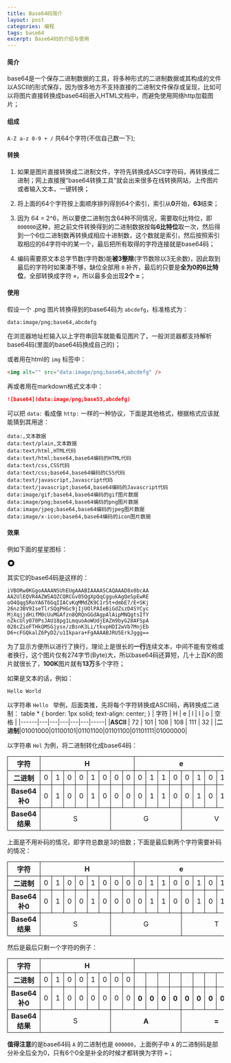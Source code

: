 ```yaml
---
title: Base64码简介
layout: post
categories: 编程
tags: base64
excerpt: Base64码的介绍与使用
---
```

#### 简介

base64是一个保存二进制数据的工具，将多种形式的二进制数据或其构成的文件以ASCII的形式保存，因为很多地方不支持直接的二进制文件保存或呈现，比如可以将图片直接转换成base64码嵌入HTML文档中，而避免使用网络http加载图片；

#### 组成

`A-Z a-z 0-9 + /` 共64个字符(不信自己数一下);

#### 转换

1. 如果是图片直接转换成二进制文件，字符先转换成ASCII字符码，再转换成二进制；网上直接搜“base64转换工具”就会出来很多在线转换网站，上传图片或者输入文本，一键转换；

2. 将上面的64个字符按上面顺序排列得到64个索引，索引从**0**开始，**63**结束；

3. 因为 64 = 2^6，所以要使二进制包含64种不同情况，需要取6比特位，即`000000`这种，把之前文件转换得到的二进制数据按每**6比特位**取一次，然后得到一个6位二进制数再转换成相应十进制数，这个数就是索引，然后按照索引取相应的64字符中的某一个，最后把所有取得的字符连接就是base64码；

4. 编码需要原文本总字节数(字符数)能**被3整除**(字节数除以3无余数)，因此取到最后的字符时如果凑不够，缺位全部用 `0` 补齐，最后的只要是**全为0的6比特位**，全部转换成字符 **`=`**，所以最多会出现**2个 =**；

#### 使用

假设一个 .png 图片转换得到的base64码为 `abcdefg`，标准格式为：
```
data:image/png;base64,abcdefg
```

在浏览器地址栏输入以上字符串回车就能看见图片了，一般浏览器都支持解析base64码(里面的base64码换成自己的)；

或者用在html的 `img` 标签中：
```html
<img alt="" src="data:image/png;base64,abcdefg" />
```

再或者用在markdown格式文本中：
```markdown
![base64](data:image/png;base53,abcdefg)
```

可以把 `data:` 看成像 `http:` 一样的一种协议，下面是其他格式，根据格式应该就能猜到其用途：
```
data:,文本数据
data:text/plain,文本数据
data:text/html,HTML代码
data:text/html;base64,base64编码的HTML代码
data:text/css,CSS代码
data:text/css;base64,base64编码的CSS代码
data:text/javascript,Javascript代码
data:text/javascript;base64,base64编码的Javascript代码
data:image/gif;base64,base64编码的gif图片数据
data:image/png;base64,base64编码的png图片数据
data:image/jpeg;base64,base64编码的jpeg图片数据
data:image/x-icon;base64,base64编码的icon图片数据
```

#### 效果

例如下面的星星图标：

 ![base64_img][star]
 
 其实它的base64码是这样的：
 
 ```
 iVBORw0KGgoAAAANSUhEUgAAABIAAAASCAQAAAD8x0bcAA
 AA2UlEQVR4AZWSAQZCQRCGv05QgXpQqCggukAgQeSpEwRE
 oO4Qqg5RoYA6T6GqIIACvKqMMdZK9C1r5t+dmbE7/E+SKj
 26nz3BV9IseTlrSQqPHGc9jIjUOlPAIeBiGdZszD4SYCyc
 MjXqjjdHifM0cUuMGAfzn8QRQnGGdAgpAlAipMNQgtsIfY
 nZkcUly070PsJAU18pg1LmquoAoWUdjEAZm9byG28AFSpA
 028cZioFTHkQMSGjysx/zBsnK3Li/tkvpHDI2wVb7MnjEb
 D6+cFGQkalZ6PyD2/u1Ikpara+FgAAAABJRU5ErkJggg==
 ```
 
  为了显示方便所以进行了换行，理论上是很长的**一行**连续文本，中间不能有空格或者换行，这个图片仅有274字节(Byte)大，所以base64码还算短，几十上百K的图片就很长了，**100K**图片就有**13万**多个字符；

如果是文本的话，例如：
```
Hello World
```

以字符串 `Hello ` 举例，后面类推，先将每个字符转换成ASCII码，再转换成二进制：
table * {
    border: 1px solid;
    text-align: center;
}
| 字符 | H | e | l | l | o | 空格 |
|------|---|---|---|---|---|-----|
|**ASCII** | 72 | 101 | 108 | 108 | 111 | 32 |
|**二进制**|01001000|01100101|01101100|01101100|01101111|01000000|

以字符串 `Hel` 为例，将二进制转化成base64码：
<style>
table * {
    border: 1px solid;
    text-align: center;
}
</style>
<table style="text-align: center">
    <tr>
        <th>字符</th>
        <th colspan="8">H</th>
        <th colspan="8">e</th>
        <th colspan="8">l</th>
    </tr>
    <tr>
        <th>二进制</th>
        <td>0</td><td>1</td><td>0</td><td>0</td>
        <td>1</td><td>0</td><td>0</td><td>0</td>
		<td>0</td><td>1</td><td>1</td><td>0</td>
		<td>0</td><td>1</td><td>0</td><td>1</td>
		<td>0</td><td>1</td><td>1</td><td>0</td>
		<td>1</td><td>1</td><td>0</td><td>0</td>
    </tr>
    <tr>
        <th>Base64补0</th>
        <td>0</td><td>1</td><td>0</td><td>0</td>
        <td>1</td><td>0</td><td>0</td><td>0</td>
		<td>0</td><td>1</td><td>1</td><td>0</td>
		<td>0</td><td>1</td><td>0</td><td>1</td>
		<td>0</td><td>1</td><td>1</td><td>0</td>
		<td>1</td><td>1</td><td>0</td><td>0</td>
    </tr>
    <tr>
        <th>Base64结果</th>
        <td colspan="6">S</td>
        <td colspan="6">G</td>
        <td colspan="6">V</td>
        <td colspan="6">s</td>
    </tr>
</table>

上面是不用补码的情况，即字符总数是3的倍数；下面是最后剩两个字符需要补码的情况：
<table style="text-align: center">
    <tr>
        <th>字符</th>
        <th colspan="8">H</th>
        <th colspan="8">e</th>
        <th colspan="8"></th>
    </tr>
    <tr>
        <th>二进制</th>
        <td>0</td><td>1</td><td>0</td><td>0</td>
        <td>1</td><td>0</td><td>0</td><td>0</td>
		<td>0</td><td>1</td><td>1</td><td>0</td>
		<td>0</td><td>1</td><td>0</td><td>1</td>
		<td> </td><td> </td><td> </td><td> </td>
		<td> </td><td> </td><td> </td><td> </td>
    </tr>
    <tr>
        <th>Base64补0</th>
        <td>0</td><td>1</td><td>0</td><td>0</td>
        <td>1</td><td>0</td><td>0</td><td>0</td>
		<td>0</td><td>1</td><td>1</td><td>0</td>
		<td>0</td><td>1</td><td>0</td><td>1</td>
		<th>0</th><th>0</th><th>0</th><th>0</th>
		<th>0</th><th>0</th><th>0</th><th>0</th>
    </tr>
    <tr>
        <th>Base64结果</th>
        <td colspan="6">S</td>
        <td colspan="6">G</td>
        <td colspan="6">T</td>
        <th colspan="6">=</th>
    </tr>
</table>

然后是最后只剩一个字符的例子：
<table style="text-align: center">
    <tr>
        <th>字符</th>
        <th colspan="8">H</th>
        <th colspan="8"> </th>
        <th colspan="8"> </th>
    </tr>
    <tr>
        <th>二进制</th>
        <td>0</td><td>1</td><td>0</td><td>0</td>
        <td>1</td><td>0</td><td>0</td><td>0</td>
		<td> </td><td> </td><td> </td><td> </td>
		<td> </td><td> </td><td> </td><td> </td>
		<td> </td><td> </td><td> </td><td> </td>
		<td> </td><td> </td><td> </td><td> </td>
    </tr>
    <tr>
        <th>Base64补0</th>
        <td>0</td><td>1</td><td>0</td><td>0</td>
        <td>0</td><td>0</td><td>0</td><td>0</td>
		<th>0</th><th>0</th><th>0</th><th>0</th>
		<th>0</th><th>0</th><th>0</th><th>0</th>
		<th>0</th><th>0</th><th>0</th><th>0</th>
		<th>0</th><th>0</th><th>0</th><th>0</th>
    </tr>
    <tr>
        <th>Base64结果</th>
        <td colspan="6">S</td>
        <th colspan="6">A</th>
        <th colspan="6">=</th>
        <th colspan="6">=</th>
    </tr>
</table>

**值得注意**的是base64码 `A` 的二进制也是 `000000`，上面例子中 `A` 的二进制码是部分补全后全为0，只有6个0全是补全的时候才都转换为字符 `=`；


[star]:data:image/jpeg;base64,iVBORw0KGgoAAAANSUhEUgAAABIAAAASCAQAAAD8x0bcAAAA2UlEQVR4AZWSAQZCQRCGv05QgXpQqCggukAgQeSpEwREoO4Qqg5RoYA6T6GqIIACvKqMMdZK9C1r5t+dmbE7/E+SKj26nz3BV9IseTlrSQqPHGc9jIjUOlPAIeBiGdZszD4SYCycMjXqjjdHifM0cUuMGAfzn8QRQnGGdAgpAlAipMNQgtsIfYnZkcUly070PsJAU18pg1LmquoAoWUdjEAZm9byG28AFSpA028cZioFTHkQMSGjysx/zBsnK3Li/tkvpHDI2wVb7MnjEbD6+cFGQkalZ6PyD2/u1Ikpara+FgAAAABJRU5ErkJggg==